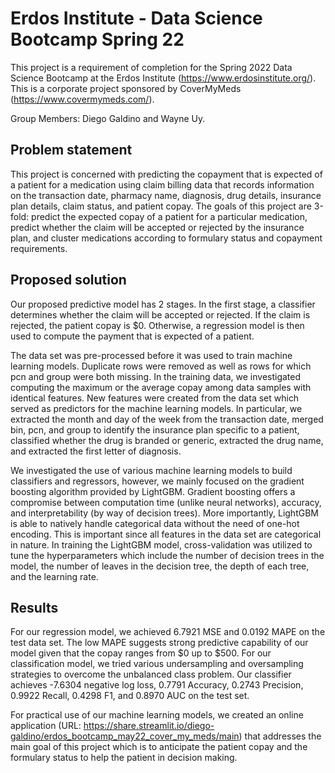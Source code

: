 # Erdos Institute - Data Science Bootcamp Spring 22

This project is a requirement of completion for the Spring 2022 Data Science Bootcamp at the Erdos Institute (https://www.erdosinstitute.org/). This is a corporate project sponsored by CoverMyMeds (https://www.covermymeds.com/).

Group Members: Diego Galdino and Wayne Uy.

## Problem statement

This project is concerned with predicting the copayment that is expected of a patient for
a medication using claim billing data that records information on the transaction date, pharmacy
name, diagnosis, drug details, insurance plan details, claim status, and patient copay. The goals
of this project are 3-fold: predict the expected copay of a patient for a particular medication,
predict whether the claim will be accepted or rejected by the insurance plan, and cluster
medications according to formulary status and copayment requirements.

## Proposed solution

Our proposed predictive model has 2 stages. In the first stage, a classifier determines
whether the claim will be accepted or rejected. If the claim is rejected, the patient copay is $0.
Otherwise, a regression model is then used to compute the payment that is expected of a
patient.

The data set was pre-processed before it was used to train machine learning models.
Duplicate rows were removed as well as rows for which pcn and group were both missing. In the
training data, we investigated computing the maximum or the average copay among data
samples with identical features. New features were created from the data set which served as
predictors for the machine learning models. In particular, we extracted the month and day of the
week from the transaction date, merged bin, pcn, and group to identify the insurance plan
specific to a patient, classified whether the drug is branded or generic, extracted the drug name,
and extracted the first letter of diagnosis.

We investigated the use of various machine learning models to build classifiers and
regressors, however, we mainly focused on the gradient boosting algorithm provided by
LightGBM. Gradient boosting offers a compromise between computation time (unlike neural
networks), accuracy, and interpretability (by way of decision trees). More importantly, LightGBM
is able to natively handle categorical data without the need of one-hot encoding. This is
important since all features in the data set are categorical in nature. In training the LightGBM
model, cross-validation was utilized to tune the hyperparameters which include the number of
decision trees in the model, the number of leaves in the decision tree, the depth of each tree,
and the learning rate.

## Results

For our regression model, we achieved 6.7921 MSE and 0.0192 MAPE on the test data
set. The low MAPE suggests strong predictive capability of our model given that the copay
ranges from $0 up to $500. For our classification model, we tried various undersampling and
oversampling strategies to overcome the unbalanced class problem. Our classifier achieves
-7.6304 negative log loss, 0.7791 Accuracy, 0.2743 Precision, 0.9922 Recall, 0.4298 F1, and
0.8970 AUC on the test set.

For practical use of our machine learning models, we created an online application
(URL: https://share.streamlit.io/diego-galdino/erdos_bootcamp_may22_cover_my_meds/main)
that addresses the main goal of this project which is to anticipate the patient copay and the
formulary status to help the patient in decision making.
